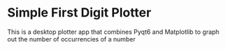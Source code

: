 # Simple First Digit Plotter
This is a desktop plotter app that combines Pyqt6 and Matplotlib to graph out the number of occurrencies of a number
